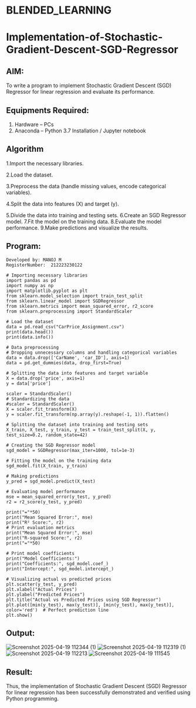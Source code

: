 # BLENDED_LEARNING
# Implementation-of-Stochastic-Gradient-Descent-SGD-Regressor

## AIM:
To write a program to implement Stochastic Gradient Descent (SGD) Regressor for linear regression and evaluate its performance.

## Equipments Required:
1. Hardware – PCs
2. Anaconda – Python 3.7 Installation / Jupyter notebook

## Algorithm
1.Import the necessary libraries.

2.Load the dataset.

3.Preprocess the data (handle missing values, encode categorical variables).

4.Split the data into features (X) and target (y).

5.Divide the data into training and testing sets. 6.Create an SGD Regressor model. 7.Fit the model on the training data. 8.Evaluate the model performance. 9.Make predictions and visualize the results.

## Program:
```
Developed by: MANOJ M
RegisterNumber:  212223230122

# Importing necessary libraries
import pandas as pd
import numpy as np
import matplotlib.pyplot as plt
from sklearn.model_selection import train_test_split
from sklearn.linear_model import SGDRegressor
from sklearn.metrics import mean_squared_error, r2_score
from sklearn.preprocessing import StandardScaler

# Load the dataset
data = pd.read_csv("CarPrice_Assignment.csv")
print(data.head())
print(data.info())

# Data preprocessing
# Dropping unnecessary columns and handling categorical variables
data = data.drop(['CarName', 'car_ID'], axis=1)
data = pd.get_dummies(data, drop_first=True)

# Splitting the data into features and target variable
X = data.drop('price', axis=1)
y = data['price']

scaler = StandardScaler()
# Standardizing the data
#scaler = StandardScaler()
X = scaler.fit_transform(X)
y = scaler.fit_transform(np.array(y).reshape(-1, 1)).flatten()

# Splitting the dataset into training and testing sets
X_train, X_test, y_train, y_test = train_test_split(X, y, test_size=0.2, random_state=42)

# Creating the SGD Regressor model
sgd_model = SGDRegressor(max_iter=1000, tol=1e-3)

# Fitting the model on the training data
sgd_model.fit(X_train, y_train)

# Making predictions
y_pred = sgd_model.predict(X_test)

# Evaluating model performance
mse = mean_squared_error(y_test, y_pred)
r2 = r2_score(y_test, y_pred)

print("="*50)
print("Mean Squared Error:", mse)
print("R² Score:", r2)
# Print evaluation metrics
print("Mean Squared Error:", mse)
print("R-squared Score:", r2)
print("="*50)

# Print model coefficients
print("Model Coefficients:")
print("Coefficients:", sgd_model.coef_)
print("Intercept:", sgd_model.intercept_)

# Visualizing actual vs predicted prices
plt.scatter(y_test, y_pred)
plt.xlabel("Actual Prices")
plt.ylabel("Predicted Prices")
plt.title("Actual vs Predicted Prices using SGD Regressor")
plt.plot([min(y_test), max(y_test)], [min(y_test), max(y_test)], color='red')  # Perfect prediction line
plt.show()
```

## Output:
![Screenshot 2025-04-19 112344 (1)](https://github.com/user-attachments/assets/e8f0368f-981b-4bd3-b4c3-d84382c20717)
![Screenshot 2025-04-19 112319 (1)](https://github.com/user-attachments/assets/1975ee05-744a-428b-b1e9-3e15230fd6ed)
![Screenshot 2025-04-19 112213](https://github.com/user-attachments/assets/0a381708-4708-41b9-9c91-c5bf6517c640)
![Screenshot 2025-04-19 111545](https://github.com/user-attachments/assets/d73f04f9-3e32-4453-ba8a-4343004c921c)



## Result:
Thus, the implementation of Stochastic Gradient Descent (SGD) Regressor for linear regression has been successfully demonstrated and verified using Python programming.
